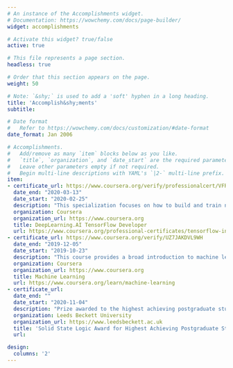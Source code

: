 ```yaml
---
# An instance of the Accomplishments widget.
# Documentation: https://wowchemy.com/docs/page-builder/
widget: accomplishments

# Activate this widget? true/false
active: true

# This file represents a page section.
headless: true

# Order that this section appears on the page.
weight: 50

# Note: `&shy;` is used to add a 'soft' hyphen in a long heading.
title: 'Accomplish&shy;ments'
subtitle:

# Date format
#   Refer to https://wowchemy.com/docs/customization/#date-format
date_format: Jan 2006

# Accomplishments.
#   Add/remove as many `item` blocks below as you like.
#   `title`, `organization`, and `date_start` are the required parameters.
#   Leave other parameters empty if not required.
#   Begin multi-line descriptions with YAML's `|2-` multi-line prefix.
item:
- certificate_url: https://www.coursera.org/verify/professionalcert/VFR2M7AF6WWT
  date_end: "2020-03-13"
  date_start: "2020-02-25"
  description: "This specialization focuses on how to build and train neural networks using TensorFlow, how to improve network performance using convolutions as you train it to identify real-world images, how to teach machines to understand, analyze, and respond to human speech with natural language processing systems, and more!"
  organization: Coursera
  organization_url: https://www.coursera.org
  title: DeepLearning.AI TensorFlow Developer
  url: https://www.coursera.org/professional-certificates/tensorflow-in-practice
- certificate_url: https://www.coursera.org/verify/UZ7JAKDVL9WH
  date_end: "2019-12-05"
  date_start: "2019-10-23"
  description: "This course provides a broad introduction to machine learning, datamining, and statistical pattern recognition. Topics include: supervised learning (parametric/non-parametric algorithms, support vector machines, kernels, neural networks); unsupervised learning (clustering, dimensionality reduction, recommender systems, deep learning); best practices in machine learning (bias/variance theory, innovation process in machine learning and AI). The course will also draw from numerous case studies and applications, so that you'll also learn how to apply learning algorithms to building smart robots (perception, control), text understanding (web search, anti-spam), computer vision, medical informatics, audio, database mining, and other areas."
  organization: Coursera
  organization_url: https://www.coursera.org
  title: Machine Learning
  url: https://www.coursera.org/learn/machine-learning
- certificate_url: 
  date_end: ""
  date_start: "2020-11-04"
  description: "Prize awarded to the highest achieving postgraduate student (graduation 2019) by the course team for MSc Audio Engineering, Leeds Beckett University"
  organization: Leeds Beckett University
  organization_url: https://www.leedsbeckett.ac.uk
  title: 'Solid State Logic Award for Highest Achieving Postgraduate Student'
  url: 

design:
  columns: '2' 
---
```

